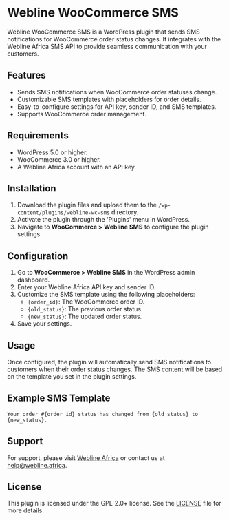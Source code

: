# Webline WooCommerce SMS

Webline WooCommerce SMS is a WordPress plugin that sends SMS notifications for WooCommerce order status changes. It integrates with the Webline Africa SMS API to provide seamless communication with your customers.

## Features

- Sends SMS notifications when WooCommerce order statuses change.
- Customizable SMS templates with placeholders for order details.
- Easy-to-configure settings for API key, sender ID, and SMS templates.
- Supports WooCommerce order management.

## Requirements

- WordPress 5.0 or higher.
- WooCommerce 3.0 or higher.
- A Webline Africa account with an API key.

## Installation

1. Download the plugin files and upload them to the `/wp-content/plugins/webline-wc-sms` directory.
2. Activate the plugin through the 'Plugins' menu in WordPress.
3. Navigate to **WooCommerce > Webline SMS** to configure the plugin settings.

## Configuration

1. Go to **WooCommerce > Webline SMS** in the WordPress admin dashboard.
2. Enter your Webline Africa API key and sender ID.
3. Customize the SMS template using the following placeholders:
   - `{order_id}`: The WooCommerce order ID.
   - `{old_status}`: The previous order status.
   - `{new_status}`: The updated order status.
4. Save your settings.

## Usage

Once configured, the plugin will automatically send SMS notifications to customers when their order status changes. The SMS content will be based on the template you set in the plugin settings.

## Example SMS Template

```
Your order #{order_id} status has changed from {old_status} to {new_status}.
```

## Support

For support, please visit [Webline Africa](https://webline.africa) or contact us at help@webline.africa.

## License

This plugin is licensed under the GPL-2.0+ license. See the [LICENSE](http://www.gnu.org/licenses/gpl-2.0.txt) file for more details.
